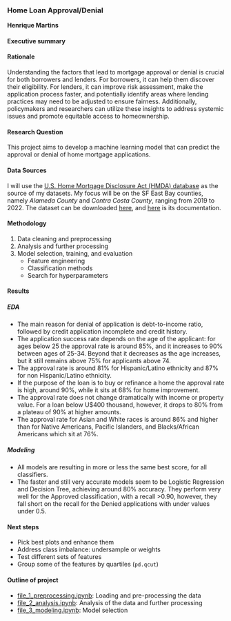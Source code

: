 ### Home Loan Approval/Denial

**Henrique Martins**

#### Executive summary

#### Rationale

Understanding the factors that lead to mortgage approval or denial is crucial for both borrowers and lenders. For borrowers, it can help them discover their eligibility. For lenders, it can improve risk assessment, make the application process faster, and potentially identify areas where lending practices may need to be adjusted to ensure fairness. Additionally, policymakers and researchers can utilize these insights to address systemic issues and promote equitable access to homeownership.

#### Research Question

This project aims to develop a machine learning model that can predict the approval or denial of home mortgage applications.

#### Data Sources

I will use the [U.S. Home Mortgage Disclosure Act (HMDA) database](https://ffiec.cfpb.gov/) as the source of my datasets. My focus will be on the SF East Bay counties, namely *Alameda County* and *Contra Costa County*, ranging from 2019 to 2022. The dataset can be downloaded [here](https://ffiec.cfpb.gov/data-browser/data/2022?category=states&items=CA), and [here](https://ffiec.cfpb.gov/documentation/publications/loan-level-datasets/lar-data-fields) is its documentation.

#### Methodology

1) Data cleaning and preprocessing
2) Analysis and further processing
3) Model selection, training, and evaluation
    - Feature engineering
    - Classification methods
    - Search for hyperparameters

#### Results

##### EDA

- The main reason for denial of application is debt-to-income ratio, followed by credit application incomplete and credit history.
- The application success rate depends on the age of the applicant: for ages below 25 the approval rate is around 85%, and it increases to 90% between ages of 25-34. Beyond that it decreases as the age increases, but it still remains above 75% for applicants above 74.
- The approval rate is around 81% for Hispanic/Latino ethnicity and 87% for non Hispanic/Latino ethnicity.
- If the purpose of the loan is to buy or refinance a home the approval rate is high, around 90%, while it sits at 68% for home improvement.
- The approval rate does not change dramatically with income or property value. For a loan below U$400 thousand, however, it drops to 80% from a plateau of 90% at higher amounts.
- The approval rate for Asian and White races is around 86% and higher than for Native Americans, Pacific Islanders, and Blacks/African Americans which sit at 76%.

##### Modeling

- All models are resulting in more or less the same best score, for all classifiers.
- The faster and still very accurate models seem to be Logistic Regression and Decision Tree, achieving around 80% accuracy. They perform very well for the Approved classification, with a recall >0.90, however, they fall short on the recall for the Denied applications with under values under 0.5.

#### Next steps

- Pick best plots and enhance them
- Address class imbalance: undersample or weights
- Test different sets of features
- Group some of the features by quartiles (`pd.qcut`)

#### Outline of project

- [file_1_preprocessing.ipynb](./file_1_preprocessing.ipynb): Loading and pre-processing the data
- [file_2_analysis.ipynb](./file_2_analysis.ipynb): Analysis of the data and further processing
- [file_3_modeling.ipynb](./file_3_modeling.ipynb): Model selection

